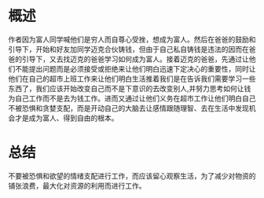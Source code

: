 # 概述
作者因为富人同学喊他们是穷人而自尊心受挫，想成为富人。然后在爸爸的鼓励和引导下，开始和好友加同学迈克合伙铸钱，但由于自己私自铸钱是违法的因而在爸爸的引导下，又去找迈克的爸爸学习如何成为富人。接着迈克的爸爸，先通过让他们不能提出问题而是必须接受或拒绝来让他们明白迅速下定决心的重要性，同时让他们在自己的超市上班工作来让他们明白生活推着我们是在告诉我们需要学习一些东西了，我们应该开始改变自己而不是下意识的去改变别人,并努力思考如何让钱为自己工作而不是去为钱工作。进而又通过让他们义务在超市工作让他们明白自己不被恐惧和贪婪支配，而是开动自己的大脑去让感情跟随理智、去在生活中发现机会才是成为富人、得到自由的根本。

# 总结
  不要被恐惧和欲望的情绪支配进行工作，而应该留心观察生活，为了减少对物资的铺张浪费，最大化对资源的利用而进行工作。

